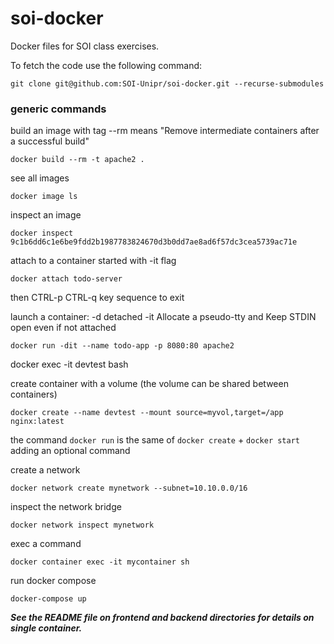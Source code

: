 # soi-docker
Docker files for SOI class exercises.

To fetch the code use the following command:
```
git clone git@github.com:SOI-Unipr/soi-docker.git --recurse-submodules
```

### generic commands
build an image with tag --rm means "Remove intermediate containers after a successful build"
```
docker build --rm -t apache2 .
```

see all images
```
docker image ls
```

inspect an image
```
docker inspect 9c1b6dd6c1e6be9fdd2b1987783824670d3b0dd7ae8ad6f57dc3cea5739ac71e
```

attach to a container started with -it flag
```
docker attach todo-server 
```
then CTRL-p CTRL-q key sequence to exit

launch a container: -d detached -it Allocate a pseudo-tty and Keep STDIN open even if not attached
```
docker run -dit --name todo-app -p 8080:80 apache2
```

docker exec -it devtest bash

create container with a volume (the volume can be shared between containers)
```
docker create --name devtest --mount source=myvol,target=/app nginx:latest
```

the command `docker run` is the same of `docker create` + `docker start` adding an optional command


create a network
```
docker network create mynetwork --subnet=10.10.0.0/16
```

inspect the network bridge
```
docker network inspect mynetwork
```
exec a command
```
docker container exec -it mycontainer sh
```

run docker compose
```
docker-compose up
```



***See the README file on frontend and backend directories for details on single container.***
